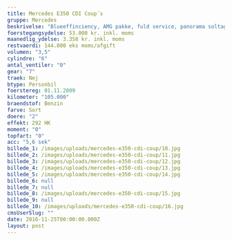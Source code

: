 ```yaml
---
title: Mercedes E350 CDI Coup´s
gruppe: Mercedes
beskrivelse: "Blueeffinciency, AMG pakke, fuld service, panorama soltag, 19 tommer AMG fælge, aut. gear, Xenon m. kurvelys, læderrat m. multifunktion, el-sæder m. varme, el-spejle, fartpilot, navi\n\n- Forsikring til 622 kr. per måned\n- Garanti"
foerstegangsydelse: 53.000 kr. inkl. moms
maanedlig_ydelse: 3.358 kr. inkl. moms
restvaerdi: 144.000 eks moms/afgift
volumen: "3,5"
cylindre: "6"
antal_ventiler: "0"
gear: "7"
traek: Nej
btype: Personbil
foerstereg: 01.11.2009
kilometer: "105.000"
braendstof: Benzin
farve: Sort
doere: "2"
effekt: 292 HK
moment: "0"
topfart: "0"
acc: "5,6 sek"
billede_1: /images/uploads/mercedes-e350-cdi-coup/10.jpg
billede_2: /images/uploads/mercedes-e350-cdi-coup/11.jpg
billede_3: /images/uploads/mercedes-e350-cdi-coup/12.jpg
billede_4: /images/uploads/mercedes-e350-cdi-coup/13.jpg
billede_5: /images/uploads/mercedes-e350-cdi-coup/14.jpg
billede_6: null
billede_7: null
billede_8: /images/uploads/mercedes-e350-cdi-coup/15.jpg
billede_9: null
billede_10: /images/uploads/mercedes-e350-cdi-coup/16.jpg
cmsUserSlug: ""
date: 2016-11-25T00:00:00.000Z
layout: post
---
```


